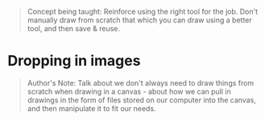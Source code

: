 > Concept being taught: Reinforce using the right tool for the job. Don't manually draw from scratch that which you can draw using a better tool, and then save & reuse.

# Dropping in images

> Author's Note: Talk about we don't always need to draw things from scratch when drawing in a canvas - about how we can pull in drawings in the form of files stored on our computer into the canvas, and then manipulate it to fit our needs.
